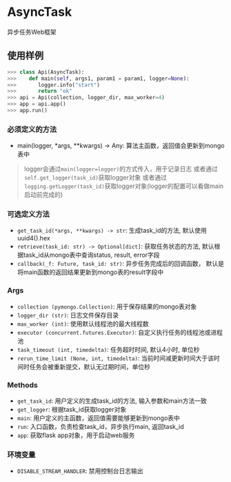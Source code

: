 # AsyncTask

异步任务Web框架

## 使用样例

```python
>>> class Api(AsyncTask):
>>>    def main(self, args1, param1 = param1, logger=None):
>>>       logger.info("start")
>>>       return "ok"
>>> api = Api(collection, logger_dir, max_worker=4)
>>> app = api.app()
>>> app.run()
```

### 必须定义的方法

- main(logger, *args, **kwargs) -> Any: 算法主函数，返回值会更新到mongo表中

> logger会通过`main(logger=logger)`的方式传入，用于记录日志
> 或者通过`self.get_logger(task_id)`获取logger对象
> 或者通过`logging.getLogger(task_id)`获取logger对象(logger的配置可以看做main启动前完成的)

### 可选定义方法

- `get_task_id(*args, **kwargs) -> str`: 生成task_id的方法, 默认使用uuid4().hex
- `retrieve(task_id: str) -> Optional[dict]`: 获取任务状态的方法, 默认根据task_id从mongo表中查询status, result, error字段
- `callback(_f: Future, task_id: str)`: 异步任务完成后的回调函数， 默认是将main函数的返回结果更新到mongo表的result字段中

### Args

- `collection (pymongo.Collection)`: 用于保存结果的mongo表对象
- `logger_dir (str)`: 日志文件保存目录
- `max_worker (int)`: 使用默认线程池的最大线程数
- `executor (concurrent.futures.Executor)`: 自定义执行任务的线程池或进程池
- `task_timeout (int, timedelta)`: 任务超时时间, 默认4小时, 单位秒
- `rerun_time_limit (None, int, timedelta)`: 当前时间减更新时间大于该时间时任务会被重新提交，默认无过期时间，单位秒

### Methods

- `get_task_id`: 用户定义的生成task_id的方法, 输入参数和main方法一致
- `get_logger`: 根据task_id获取logger对象
- `main`: 用户定义的主函数，返回值需要能够更新到mongo表中
- `run`: 入口函数，负责检查task_id，异步执行main, 返回task_id
- `app`: 获取flask app对象，用于启动web服务

### 环境变量

- `DISABLE_STREAM_HANDLER`: 禁用控制台日志输出
